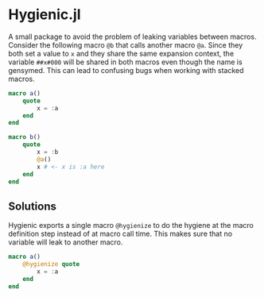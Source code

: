 # Hygienic.jl

A small package to avoid the problem of leaking variables between macros. Consider the following macro `@b` that calls another macro `@a`. Since they both set a value to `x` and they share the same expansion context, the variable `##x#000` will be shared in both macros even though the name is gensymed. This can lead to confusing bugs when working with stacked macros.

```julia
macro a()
    quote
        x = :a
    end
end

macro b()
    quote
        x = :b
        @a()
        x # <- x is :a here
    end
end
```

## Solutions

Hygienic exports a single macro `@hygienize` to do the hygiene at the macro definition step instead of at macro call time. This makes sure that no variable will leak to another macro.

```julia
macro a()
    @hygienize quote
        x = :a
    end
end
```
